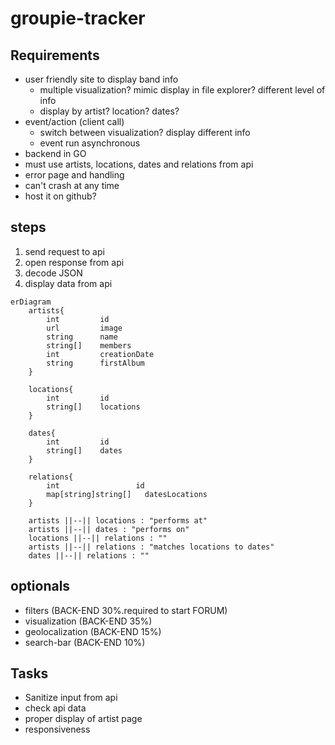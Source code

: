 # groupie-tracker

## Requirements
- user friendly site to display band info
    - multiple visualization? mimic display in file explorer? different level of info
    - display by artist? location? dates?
- event/action (client call)
    - switch between visualization? display different info
    - event run asynchronous
- backend in GO
- must use artists, locations, dates and relations from api
- error page and handling
- can't crash at any time
- host it on github?

## steps
1. send request to api
2. open response from api
3. decode JSON
4. display data from api

```mermaid
erDiagram
    artists{
        int         id
        url         image
        string      name
        string[]    members
        int         creationDate
        string      firstAlbum
    }

    locations{
        int         id
        string[]    locations
    }

    dates{
        int         id
        string[]    dates
    }

    relations{
        int                 id
        map[string]string[]   datesLocations
    }

    artists ||--|| locations : "performs at"
    artists ||--|| dates : "performs on"
    locations ||--|| relations : ""
    artists ||--|| relations : "matches locations to dates"
    dates ||--|| relations : ""
```
## optionals
- filters (BACK-END 30%.required to start FORUM)
- visualization (BACK-END 35%)
- geolocalization (BACK-END 15%)
- search-bar (BACK-END 10%)

## Tasks
- Sanitize input from api
- check api data
- proper display of artist page
- responsiveness